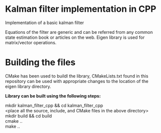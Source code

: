 # Kalman filter implementation in CPP

Implementation of a basic kalman filter <br />

Equations of the filter are generic and can be referred from any common state estimation book or articles on the web.
Eigen library is used for matrix/vector operations. 

# Building the files

CMake has been used to buildl the library, CMakeLists.txt found in this repository can be used with appropriate changes
to the location of the eigen library directory.

<b> Library can be built using the following steps: </b> <br />

mkdir kalman_filter_cpp && cd kalman_filter_cpp <br />
<place all the source, include, and CMake files in the above directory> <br />
mkdir build && cd build <br />
cmake .. <br />
make .. <br />
